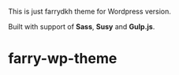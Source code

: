 This is just farrydkh theme for Wordpress version.

Built with support of **Sass**, **Susy** and **Gulp.js**.
# farry-wp-theme

